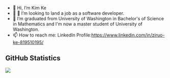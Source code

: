 - 👋 Hi, I’m Kim Ke
- 👀 💞️ I’m looking to land a job as a software developer.
- 🌱 I’m graduated from University of Washington in Bachelor's of Science in Mathematics and I'm now a master student of University of Washington.
- 📫 How to reach me: LinkedIn Profile:https://www.linkedin.com/in/ziruo-ke-819510195/

## **GitHub Statistics**

<!-- ![Anurag's GitHub stats](https://github-readme-stats.vercel.app/api?username=kim-913&show_icons=true) 

![Okami](https://github-readme-stats.vercel.app/api/top-langs/?username=kim-913&hide=html&layout=compact) -->

![](https://github-profile-summary-cards.vercel.app/api/cards/profile-details?username=kim-913&theme=monokai)


<!---
kim-913/kim-913 is a ✨ special ✨ repository because its `README.md` (this file) appears on your GitHub profile.
You can click the Preview link to take a look at your changes.
--->
